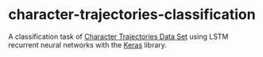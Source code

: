 # character-trajectories-classification
A classification task of [Character Trajectories Data Set](https://archive.ics.uci.edu/ml/datasets/Character+Trajectories) using LSTM recurrent neural networks with the [Keras](https://github.com/fchollet/keras) library.
